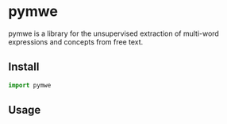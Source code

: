 # pymwe

pymwe is a library for the unsupervised extraction of multi-word expressions and concepts from free text.

## Install

```python
import pymwe


```

## Usage